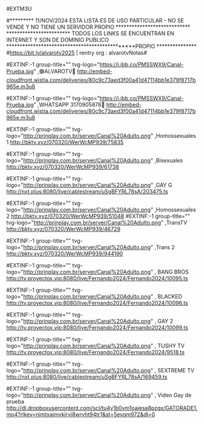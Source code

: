 #EXTM3U

#*********  11/NOV/2024  ESTA LISTA ES DE USO PARTICULAR - NO SE VENDE Y NO TIENE UN SERVIDOR PROPIO ****************************
************************    TODOS LOS LINKS SE ENCUENTRAN EN INTERNET Y SON DE DOMINIO PUBLICO  ***********************************************PROPIO ***************
#https://bit.ly/alvarotv2025 | rentry org : alvarotvNotas#



#EXTINF:-1 group-title="" tvg-logo="https://i.ibb.co/PMSSWX9/Canal-Prueba.jpg" ,🟢ALVAROTV🔵
http://embed-cloudfront.wistia.com/deliveries/80c9c73aed3f00a41d47114bb1e379f8717b965e.m3u8

#EXTINF:-1 group-title="" tvg-logo="https://i.ibb.co/PMSSWX9/Canal-Prueba.jpg" ,WHATSAPP 3170905878🔵
http://embed-cloudfront.wistia.com/deliveries/80c9c73aed3f00a41d47114bb1e379f8717b965e.m3u8



#EXTINF:-1 group-title="" tvg-logo="http://prinplay.com.br/server/Canal%20Adulto.png" ,Homossexuales 1
http://bktv.xyz/070320/WerWcMP939/75835

#EXTINF:-1 group-title="" tvg-logo="http://prinplay.com.br/server/Canal%20Adulto.png" ,Bisexuales
http://bktv.xyz/070320/WerWcMP939/61738

#EXTINF:-1 group-title="" tvg-logo="http://prinplay.com.br/server/Canal%20Adulto.png" ,GAY G 
http://nxt.plus:8080/live/cablestream/uSgBFYRL78sA/203475.ts


#EXTINF:-1 group-title="" tvg-logo="http://prinplay.com.br/server/Canal%20Adulto.png" ,Homossexuales 2
http://bktv.xyz/070320/WerWcMP939/51048
#EXTINF:-1 group-title="" tvg-logo="http://prinplay.com.br/server/Canal%20Adulto.png" ,TransTV
http://bktv.xyz/070320/WerWcMP939/46729


#EXTINF:-1 group-title="" tvg-logo="http://prinplay.com.br/server/Canal%20Adulto.png" ,Trans 2
http://bktv.xyz/070320/WerWcMP939/944190

#EXTINF:-1 group-title="" tvg-logo="http://prinplay.com.br/server/Canal%20Adulto.png" , BANG BROS
http://tv.proyectox.vip:8080/live/Fernando2024/Fernando2024/10095.ts


#EXTINF:-1 group-title="" tvg-logo="http://prinplay.com.br/server/Canal%20Adulto.png" , BLACKED
http://tv.proyectox.vip:8080/live/Fernando2024/Fernando2024/10096.ts

#EXTINF:-1 group-title="" tvg-logo="http://prinplay.com.br/server/Canal%20Adulto.png" , GAY 2
http://tv.proyectox.vip:8080/live/Fernando2024/Fernando2024/10099.ts

#EXTINF:-1 group-title="" tvg-logo="http://prinplay.com.br/server/Canal%20Adulto.png" , TUSHY TV
http://tv.proyectox.vip:8080/live/Fernando2024/Fernando2024/9518.ts

#EXTINF:-1 group-title="" tvg-logo="http://prinplay.com.br/server/Canal%20Adulto.png" , SEXTREME TV
http://nxt.plus:8080/live/cablestream/uSgBFYRL78sA/169459.ts


#EXTINF:-1 group-title="" tvg-logo="http://prinplay.com.br/server/Canal%20Adulto.png" , Video Gay de prueba
http://dl.dropboxusercontent.com/scl/tu4y1b0vm1oaiesa8pzgx/GATORADE1.mp4?rlkey=nimtxajmvkirvj8wryht94tr1&st=5eyqm972&dl=0
